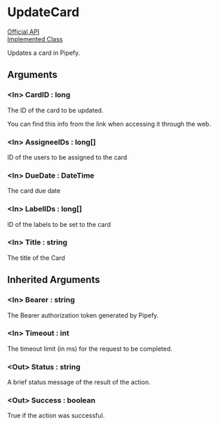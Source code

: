 # UpdateCard

[Official API](https://api-docs.pipefy.com/reference/mutations/updateCard/)  
[Implemented Class](../Capgemini.Pipefy/Card/UpdateCard.cs)

Updates a card in Pipefy.

## Arguments

### &lt;In&gt; CardID : long

The ID of the card to be updated.

You can find this info from the link when accessing it through the web.

### &lt;In&gt; AssigneeIDs : long[]

ID of the users to be assigned to the card

### &lt;In&gt; DueDate : DateTime

The card due date

### &lt;In&gt; LabelIDs : long[]

ID of the labels to be set to the card

### &lt;In&gt; Title : string

The title of the Card

## Inherited Arguments

### &lt;In&gt; Bearer : string

The Bearer authorization token generated by Pipefy.

### &lt;In&gt; Timeout : int

The timeout limit (in ms) for the request to be completed.

### &lt;Out&gt; Status : string

A brief status message of the result of the action.

### &lt;Out&gt; Success : boolean

True if the action was successful.